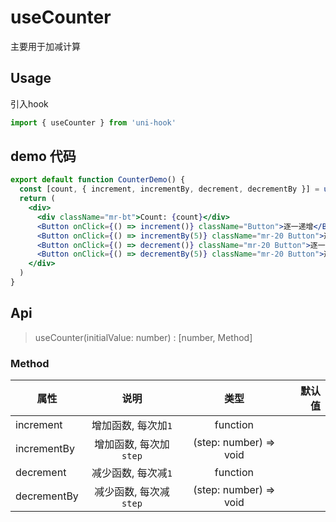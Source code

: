# useCounter

主要用于加减计算

## Usage

引入hook

```jsx
import { useCounter } from 'uni-hook'
```

## demo 代码

```jsx
export default function CounterDemo() {
  const [count, { increment, incrementBy, decrement, decrementBy }] = useCounter(0)
  return (
    <div>
      <div className="mr-bt">Count: {count}</div>
      <Button onClick={() => increment()} className="Button">逐一递增</Button>
      <Button onClick={() => incrementBy(5)} className="mr-20 Button">逐五递增</Button>
      <Button onClick={() => decrement()} className="mr-20 Button">逐一递减</Button>
      <Button onClick={() => decrementBy(5)} className="mr-20 Button">逐五递减</Button>
    </div>
  )
}
```

## Api

> useCounter(initialValue: number) : [number, Method]

### Method

| 属性   |      说明     |  类型 | 默认值 |
|----------|:-------------:|:------:| ------: |
| increment | 增加函数, 每次加`1` | function |
| incrementBy | 增加函数, 每次加`step` | (step: number) => void |
| decrement | 减少函数, 每次减`1` | function |
| decrementBy | 减少函数, 每次减`step` | (step: number) => void |